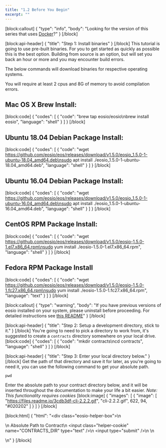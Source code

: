 ```yaml
---
title: "1.2 Before You Begin"
excerpt: ""
---
```

[block:callout]
{
  "type": "info",
  "body": "Looking for the version of this series that uses [Docker](https://developers.eos.io/eosio-home/v1.7.0/docs/introduction)?"
}
[/block]

[block:api-header]
{
  "title": "Step 1: Install binaries"
}
[/block]
This tutorial is going to use pre-built binaries. For you to get started as quickly as possible this is the best option. Building from source is an option, but will set you back an hour or more and you may encounter build errors.

The below commands will download binaries for respective operating systems.

You will require at least 2 cpus and 8G of memory to avoid compilation errors.

## Mac OS X Brew Install:
[block:code]
{
  "codes": [
    {
      "code": "brew tap eosio/eosio\nbrew install eosio",
      "language": "shell"
    }
  ]
}
[/block]
## Ubuntu 18.04 Debian Package Install:
[block:code]
{
  "codes": [
    {
      "code": "wget https://github.com/eosio/eos/releases/download/v1.5.0/eosio_1.5.0-1-ubuntu-18.04_amd64.deb\nsudo apt install ./eosio_1.5.0-1-ubuntu-18.04_amd64.deb",
      "language": "shell"
    }
  ]
}
[/block]
## Ubuntu 16.04 Debian Package Install:
[block:code]
{
  "codes": [
    {
      "code": "wget https://github.com/eosio/eos/releases/download/v1.5.0/eosio_1.5.0-1-ubuntu-16.04_amd64.deb\nsudo apt install ./eosio_1.5.0-1-ubuntu-16.04_amd64.deb",
      "language": "shell"
    }
  ]
}
[/block]
## CentOS RPM Package Install:
[block:code]
{
  "codes": [
    {
      "code": "wget https://github.com/eosio/eos/releases/download/v1.5.0/eosio-1.5.0-1.el7.x86_64.rpm\nsudo yum install ./eosio-1.5.0-1.el7.x86_64.rpm",
      "language": "shell"
    }
  ]
}
[/block]
## Fedora RPM Package Install
[block:code]
{
  "codes": [
    {
      "code": "wget https://github.com/eosio/eos/releases/download/v1.5.0/eosio-1.5.0-1.fc27.x86_64.rpm\nsudo yum install ./eosio-1.5.0-1.fc27.x86_64.rpm",
      "language": "text"
    }
  ]
}
[/block]

[block:callout]
{
  "type": "warning",
  "body": "If you have previous versions of eosio installed on your system, please uninstall before proceeding. For detailed instructions see [this README](https://github.com/EOSIO/eos/blob/master/README.md)"
}
[/block]

[block:api-header]
{
  "title": "Step 2: Setup a development directory, stick to it."
}
[/block]
You're going to need to pick a directory to work from, it's suggested to create a `contracts` directory somewhere on your local drive. 
[block:code]
{
  "codes": [
    {
      "code": "mkdir contracts\ncd contracts",
      "language": "shell"
    }
  ]
}
[/block]

[block:api-header]
{
  "title": "Step 3: Enter your local directory below."
}
[/block]
Get the path of that directory and save it for later, as you're going to need it, you can use the following command to get your absolute path.
```
pwd
```

Enter the absolute path to your contract directory below, and it will be inserted throughout the documentation to make your life a bit easier. _Note: This functionality requires cookies_
[block:image]
{
  "images": [
    {
      "image": [
        "https://files.readme.io/3cdb3df-cli-2.2.2.gif",
        "cli-2.2.2.gif",
        622,
        94,
        "#020202"
      ]
    }
  ]
}
[/block]

[block:html]
{
  "html": "<div class=\"eosio-helper-box\">\n  <form> \n    <label>Absolute Path to Contract</label>\n    <input class=\"helper-cookie\" name=\"CONTRACTS_DIR\" type=\"text\" />\n    <input type=\"submit\" />\n    <span></span>\n  </form>\n</div>"
}
[/block]